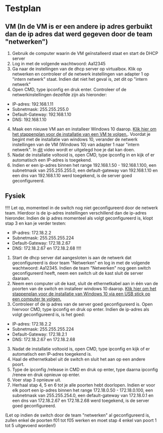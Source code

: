# Testplan
## VM (In de VM is er een andere ip adres gerbuikt dan de ip adres dat werd gegeven door de team "netwerken")
1. Gebruik de computer waarin de VM geïnstalleerd staat en start de DHCP server
2. Log in met de volgende wachtwoord: Aa12345
3. Ga naar de instellingen van de dhcp server op virtualbox. Klik op netwerken en controleer of de netwerk instellingen van adapter 1 op "intern netwerk" staat. Indien dat niet het geval is, zet dit op "intern netwerk"
4. Open CMD, type ipconfig en druk enter. Controleer of de netwerkinstellingen dezelfde zijn als hieronder:
- IP-adres: 192.168.1.11
- Subnetmask: 255.255.255.0
- Default-Gateway: 192.168.1.10
- DNS: 192.168.1.10
4. Maak een nieuwe VM aan en installeer Windows 10 daarop. [Klik hier om het stappenplan voor de installatie van een VM te volgen.](https://www.extremetech.com/computing/198427-how-to-install-windows-10-in-a-virtual-machine). Voordat je begint met de installatie van windows 10, verander de netwerk instellingen van de VM (Windows 10) van adapter 1 naar "intern netwerk". In [dit](https://www.youtube.com/watch?v=nsbxw_jx1wQ) video wordt er uitgelegd hoe je dat kan doen.
5. Nadat de installatie voltooid is, open CMD, type ipconfig in en kijk of er automatisch een IP-adres is toegekend.
6. Indien er een ip-adres binnen het range 192.168.1.50 - 192.168.1.100, een subnetmask van 255.255.255.0, een default-gateway van 192.168.1.10 en een dns van 192.168.1.10 werd toegekend, is de server goed geconfigureerd.

## Fysiek
!!!! Let op, momenteel in de switch nog niet geconfigureerd door de netwerk team. Hierdoor is de ip-adres instellingen verschillend dan de ip-adres hieronder. Indien de ip adres momenteel als volgt geconfigureerd is, klopt stap 3 en kan je verder testen:
- IP-adres: 172.18.2.2
- Subnetmask: 255.255.255.224
- Default-Gateway: 172.18.2.67
- DNS: 172.18.2.67 en 172.18.2.68
!!!!
1. Start de dhcp server dat aangesloten is aan de netwerk dat geconfigureerd is door team "Netwerken" en log in met de volgende wachtwoord: Aa12345. Indien de team "Netwerken" nog geen switch geconfigureerd heeft, neem een switch uit de kast sluit de server daaraan.
2. Neem een computer uit de kast, sluit de ethernetkabel aan in één van de poorten van de switch en installeer windows 10 daarop. [Klik hier om het stappenplan voor de installatie van Windows 10 via een USB stick op een computer te volgen.](https://www.youtube.com/watch?v=SKbR6XT7fcA)
3. Controleer of de ip adres van de server goed geconfigureerd is. Open hiervoor CMD, type ipconfig en druk op enter. Indien de ip-adres als volgt geconfigureerd is, is het goed:
- IP-adres: 172.18.2.2
- Subnetmask: 255.255.255.224
- Default-Gateway: 172.18.2.1
- DNS: 172.18.2.67 en 172.18.2.68
3. Nadat de installatie voltooid is, open CMD, type ipconfig en kijk of er automatisch een IP-adres toegekend is.
4. Haal de ethernetkabel uit de switch en sluit het aan op een andere poort.
5. Type de ipconfig /release in CMD en druk op enter, type daarna ipconfig /renew en druk opnieuw op enter.
6. Voer stap 3 opnieuw uit.
5. Herhaal stap 4, 5 en 6 tot je alle poorten hebt doorlopen. Indien er voor elk poort een ip-adres binnen het range 172.18.0.50 - 172.18.0.100, een subnetmask van 255.255.254.0, een default-gateway van 172.18.0.1 en een dns van 172.18.2.67 en 172.18.2.68 werd toegekend, is de server goed geconfigureerd.

(Let op indien de switch door de team "netwerken" al geconfigureerd is, zullen enkel de poorten f01 tot f05 werken en moet stap 4 enkel van poort 1 tot 5 uitgevoerd worden!)
